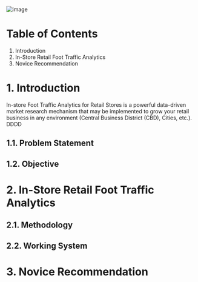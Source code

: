 ![image](https://user-images.githubusercontent.com/87763082/126652641-53e34715-e0a1-4fdc-b0a1-9f3ceb9b12cf.png)

# Table of Contents 
1. Introduction 
2. In-Store Retail Foot Traffic Analytics
3. Novice Recommendation 

# 1. Introduction

In-store Foot Traffic Analytics for Retail Stores is a powerful data-driven market research mechanism that may be implemented to grow your retail business in any environment (Central Business District (CBD), Cities, etc.). 
DDDD

## 1.1. Problem Statement 
## 1.2. Objective 

# 2. In-Store Retail Foot Traffic Analytics 
## 2.1. Methodology
## 2.2. Working System

# 3. Novice Recommendation 

